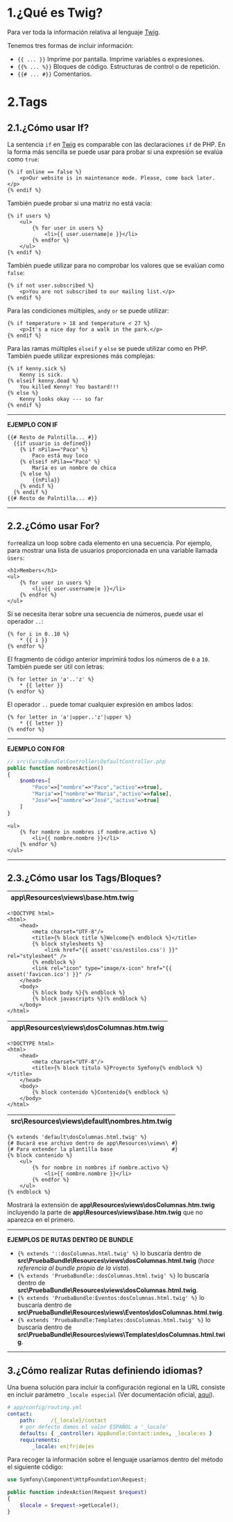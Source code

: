 1.¿Qué es Twig?
===============
Para ver toda la información relativa al lenguaje [Twig](https://twig.symfony.com/).

Tenemos tres formas de incluir información:
* `{{ ... }}` Imprime por pantalla. Imprime variables o expresiones.
* `{{% ... %}}` Bloques de código. Estructuras de control o de repetición.
* `{{# ... #}}` Comentarios.

2.Tags
======

2.1.¿Cómo usar If?
------------------

La sentencia `if` en [Twig](https://twig.symfony.com/) es comparable con las declaraciones `if` de PHP. En la forma más sencilla se puede usar para probar si una expresión se evalúa como `true`:
```twig
{% if online == false %}
    <p>Our website is in maintenance mode. Please, come back later.</p>
{% endif %}
```

También puede probar si una matriz no está vacía:
```twig
{% if users %}
    <ul>
        {% for user in users %}
            <li>{{ user.username|e }}</li>
        {% endfor %}
    </ul>
{% endif %}
```

También puede utilizar para no comprobar los valores que se evalúan como `false`:
```twig
{% if not user.subscribed %}
    <p>You are not subscribed to our mailing list.</p>
{% endif %}
```
Para las condiciones múltiples, `and`y `or` se puede utilizar:
```twig
{% if temperature > 18 and temperature < 27 %}
    <p>It's a nice day for a walk in the park.</p>
{% endif %}
```

Para las ramas múltiples `elseif` y `else` se puede utilizar como en PHP. También puede utilizar expresiones más complejas:
```twig
{% if kenny.sick %}
    Kenny is sick.
{% elseif kenny.dead %}
    You killed Kenny! You bastard!!!
{% else %}
    Kenny looks okay --- so far
{% endif %}
```

----------------------------------------------
**EJEMPLO CON IF**
```twig
{{# Resto de Palntilla... #}}
  {{if usuario is defined}}
    {% if nPila=="Paco" %}
        Paco está muy loco
    {% elseif nPila=="Paco" %}
        María es un nombre de chica
    {% else %}
        {{nPila}}
    {% endif %}
  {% endif %}
{{# Resto de Palntilla... #}}
```
----------------------------------------------

2.2.¿Cómo usar For?
-------------------

`for`realiza un loop sobre cada elemento en una secuencia. Por ejemplo, para mostrar una lista de usuarios proporcionada en una variable llamada `ùsers`:
```twig
<h1>Members</h1>
<ul>
    {% for user in users %}
        <li>{{ user.username|e }}</li>
    {% endfor %}
</ul>
```
Si se necesita iterar sobre una secuencia de números, puede usar el operador `..`:
```twig
{% for i in 0..10 %}
    * {{ i }}
{% endfor %}
```
El fragmento de código anterior imprimirá todos los números de `0` a `10`. También puede ser útil con letras:
```twig
{% for letter in 'a'..'z' %}
    * {{ letter }}
{% endfor %}
```
El operador `..` puede tomar cualquier expresión en ambos lados:
```twig
{% for letter in 'a'|upper..'z'|upper %}
    * {{ letter }}
{% endfor %}
```

----------------------------------------------
**EJEMPLO CON FOR**
```php
// src\CursoBundle\Controller\DefaultController.php
public function nombresAction()
{
    $nombres=[
        "Paco"=>["nombre"=>"Paco","activo"=>true],
        "Maria"=>["nombre"=>"Maria","activo"=>false],
        "José"=>["nombre"=>"José","activo"=>true]
    ]
}
```
```twig
<ul>
    {% for nombre in nombres if nombre.activo %}
        <li>{{ nombre.nombre }}</li>
    {% endfor %}
</ul>
```
----------------------------------------------

2.3.¿Cómo usar los Tags/Bloques?
--------------------------------

| app\Resources\views\base.htm.twig |
|-----------------------------------|
```twig
<!DOCTYPE html>
<html>
    <head>
        <meta charset="UTF-8"/>
        <title>{% block title %}Welcome{% endblock %}</title>
        {% block stylesheets %}
            <link href="{{ asset('css/estilos.css') }}" rel="stylesheet" />
        {% endblock %}
        <link rel="icon" type="image/x-icon" href="{{ asset('favicon.ico') }}" />
    </head>
    <body>
        {% block body %}{% endblock %}
        {% block javascripts %}(% endblock %}
    </body>
</html>
```

| app\Resources\views\dosColumnas.htm.twig |
|------------------------------------------|
```twig
<!DOCTYPE html>
<html>
    <head>
        <meta charset="UTF-8"/>
        <title>{% block titulo %}Proyecto Symfony{% endblock %}</title>
    </head>
    <body>
        {% block contenido %}Contenido{% endblock %}
    </body>
</html>
```

| src\Resources\views\default\nombres.htm.twig |
|--------------------------------------|
```twig
{% extends 'default\dosColumnas.html.twig' %}
{# Bucará ese archivo dentro de app\Resources\views\ #}
{# Para extender la plantilla base                   #}
{% block contenido %}
    <ul>
        {% for nombre in nombres if nombre.activo %}
            <li>{{ nombre.nombre }}</li>
        {% endfor %}
    </ul>
{% endblock %}
```

Mostrará la extensión de **app\Resources\views\dosColumnas.htm.twig** incluyendo la parte de **app\Resources\views\base.htm.twig** que no aparezca en el primero.

--------------------------------------------------------
**EJEMPLOS DE RUTAS DENTRO DE BUNDLE**

* `{% extends '::dosColumnas.html.twig' %}` lo buscaría dentro de **src\PruebaBundle\Resources\views\dosColumnas.html.twig** (*hace referencia al bundle propio de la vista*).
* `{% extends 'PruebaBundle::dosColumnas.html.twig' %}` lo buscaría dentro de **src\PruebaBundle\Resources\views\dosColumnas.html.twig**.
* `{% extends 'PruebaBundle:Eventos:dosColumnas.html.twig' %}` lo buscaría dentro de **src\PruebaBundle\Resources\views\Eventos\dosColumnas.html.twig**.
* `{% extends 'PruebaBundle:Templates:dosColumnas.html.twig' %}` lo buscaría dentro de **src\PruebaBundle\Resources\views\Templates\dosColumnas.html.twig**.

--------------------------------------------------------

3.¿Cómo realizar Rutas definiendo idiomas?
--------------------------------------------

Una buena solución para incluir la configuración regional en la URL consiste en incluir parámetro `_locale especial` (Ver documentación oficial, [aquí](http://symfony.com/doc/current/translation/locale.html)).

```yml
# app/config/routing.yml
contact:
    path:     /{_locale}/contact
    # por defecto damos el valor ESPAÑOL a '_locale' 
    defaults: { _controller: AppBundle:Contact:index, _locale:es }
    requirements:
        _locale: en|fr|de|es
```

Para recoger la información sobre el lenguaje usaríamos dentro del método el siguiente código:

```php
use Symfony\Component\HttpFoundation\Request;

public function indexAction(Request $request)
{
    $locale = $request->getLocale();
}
```
